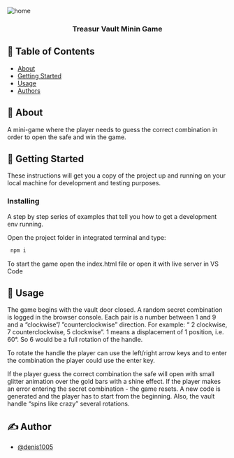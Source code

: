 <p align="center">

![home](https://user-images.githubusercontent.com/19151979/216475032-2cf8790a-8f7d-4d0b-91bd-e3d4287569c6.PNG)

</p>

<h3 align="center">Treasur Vault Minin Game</h3>



## 📝 Table of Contents
- [About](#about)
- [Getting Started](#getting_started)
- [Usage](#usage)
- [Authors](#authors)


## 🧐 About <a name = "about"></a>
  A mini-game where the player needs to guess the correct combination in order to open the safe and win the game.
  

## 🏁 Getting Started <a name = "getting_started"></a>
These instructions will get you a copy of the project up and running on your local machine for development and testing purposes.


### Installing
A step by step series of examples that tell you how to get a development env running.


Open the project folder in integrated terminal 
and type:

```bash
 npm i
```

To start the game open the index.html file or open it with live server in VS Code

## 🎈 Usage <a name="usage"></a>

The game begins with the vault door closed. A random secret combination is logged in the browser console. Each pair is a number between 1 and 9 and a “clockwise”/
”counterclockwise” direction. For example: “ 2 clockwise, 7 counterclockwise, 5 clockwise”. 1 means a displacement of 1 position, i.e. 60°. So 6 would be a full rotation of the handle.

To rotate the handle the player can use the left/right arrow keys and to enter the combination the player could use the enter key. 

If the player guess the correct combination the safe will open with small glitter animation over the gold bars with a shine effect.
If the player makes an error entering the secret combination - the game resets. A new code is generated and the player has to start from the beginning. Also, the vault handle “spins like crazy” several rotations.


## ✍️ Author <a name = "authors"></a>
- [@denis1005](https://github.com/denis1005) 
